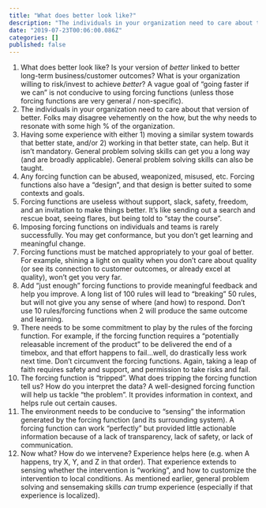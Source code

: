 ```yaml
---
title: "What does better look like?"
description: "The individuals in your organization need to care about that version of better. Folks may disagree vehemently on the how, but the why needs…"
date: "2019-07-23T00:06:00.086Z"
categories: []
published: false
---
```


  

  

1.  What does better look like? Is your version of _better_ linked to better long-term business/customer outcomes? What is your organization willing to risk/invest to achieve _better_? A vague goal of “going faster if we can” is not conducive to using forcing functions (unless those forcing functions are very general / non-specific).
2.  The individuals in your organization need to care about that version of better. Folks may disagree vehemently on the how, but the why needs to resonate with some high % of the organization.
3.  Having some experience with either 1) moving a similar system towards that better state, and/or 2) working in that better state, can help. But it isn’t mandatory. General problem solving skills can get you a long way (and are broadly applicable). General problem solving skills can also be taught.
4.  Any forcing function can be abused, weaponized, misused, etc. Forcing functions also have a “design”, and that design is better suited to some contexts and goals.
5.  Forcing functions are useless without support, slack, safety, freedom, and an invitation to make things better. It’s like sending out a search and rescue boat, seeing flares, but being told to “stay the course”.
6.  Imposing forcing functions on individuals and teams is rarely successfully. You may get conformance, but you don’t get learning and meaningful change.
7.  Forcing functions must be matched appropriately to your goal of better. For example, shining a light on quality when you don’t care about quality (or see its connection to customer outcomes, or already excel at quality), won’t get you very far.
8.  Add “just enough” forcing functions to provide meaningful feedback and help you improve. A long list of 100 rules will lead to “breaking” 50 rules, but will not give you any sense of where (and how) to respond. Don’t use 10 rules/forcing functions when 2 will produce the same outcome and learning.
9.  There needs to be some commitment to play by the rules of the forcing function. For example, if the forcing function requires a “potentially releasable increment of the product” to be delivered the end of a timebox, and that effort happens to fail…well, do drastically less work next time. Don’t circumvent the forcing functions. Again, taking a leap of faith requires safety and support, and permission to take risks and fail.
10.  The forcing function is “tripped”. What does tripping the forcing function tell us? How do you interpret the data? A well-designed forcing function will help us tackle “the problem”. It provides information in context, and helps rule out certain causes.
11.  The environment needs to be conducive to “sensing” the information generated by the forcing function (and its surrounding system). A forcing function can work “perfectly” but provided little actionable information because of a lack of transparency, lack of safety, or lack of communication.
12.  Now what? How do we intervene? Experience helps here (e.g. when A happens, try X, Y, and Z in that order). That experience extends to sensing whether the intervention is “working”, and how to customize the intervention to local conditions. As mentioned earlier, general problem solving and sensemaking skills _can_ trump experience (especially if that experience is localized).
